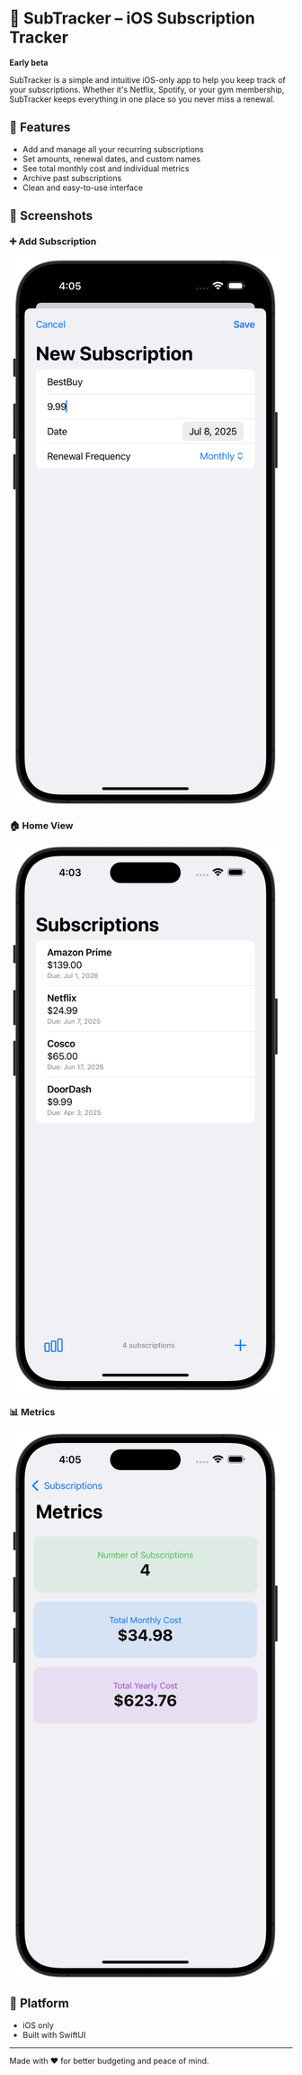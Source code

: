 # 📱 SubTracker – iOS Subscription Tracker

**Early beta**

SubTracker is a simple and intuitive iOS-only app to help you keep track of your subscriptions. Whether it's Netflix, Spotify, or your gym membership, SubTracker keeps everything in one place so you never miss a renewal.

## 🧩 Features

- Add and manage all your recurring subscriptions
- Set amounts, renewal dates, and custom names
- See total monthly cost and individual metrics
- Archive past subscriptions
- Clean and easy-to-use interface

## 📸 Screenshots

### ➕ Add Subscription
![Add Subscription](assets/add.png)

### 🏠 Home View
![Home Screen](assets/home.png)

### 📊 Metrics
![Metrics](assets/metrics.png)

## 📲 Platform

- iOS only
- Built with SwiftUI

---

Made with ❤️ for better budgeting and peace of mind.
